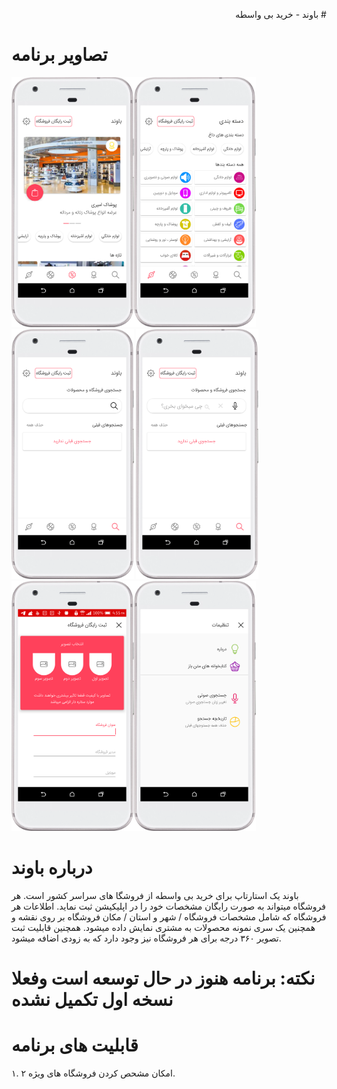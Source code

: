 <p dir='rtl' align='right'> 
# باوند - خرید بی واسطه
</p>


# تصاویر برنامه

<img src="https://github.com/shadmanadman/Bavand/blob/master/screen_captures/device-2019-06-25-165132.png" height="400"><img src="https://github.com/shadmanadman/Bavand/blob/master/screen_captures/device-2019-06-25-165302.png" height="400"> <img src="https://github.com/shadmanadman/Bavand/blob/master/screen_captures/device-2019-06-25-165345.png" height="400"> <img src="https://github.com/shadmanadman/Bavand/blob/master/screen_captures/device-2019-06-25-165432.png" height="400"> <img src="https://github.com/shadmanadman/Bavand/blob/master/screen_captures/device-2019-06-25-165529.png" height="400"><img src="https://github.com/shadmanadman/Bavand/blob/master/screen_captures/device-2019-06-25-165611.png" height="400">

# درباره باوند
باوند یک استارتاپ برای خرید بی واسطه از فروشگا های سراسر کشور است. هر فروشگاه میتواند به صورت رایگان مشخصات خود را در اپلیکیشن ثبت نماید. اطلاعات هر فروشگاه که شامل مشخصات فروشگاه / شهر و استان / مکان فروشگاه بر روی نقشه و همچنین یک سری نمونه محصولات به مشتری نمایش داده میشود. همچنین قابلیت ثبت تصویر ۳۶۰ درجه برای هر فروشگاه نیز وجود دارد که به زودی اضافه میشود.
# نکته: برنامه هنوز در حال توسعه است وفعلا نسخه اول تکمیل نشده
# قابلیت های برنامه
۱. امکان مشحص کردن فروشگاه های ویژه
۲. 
